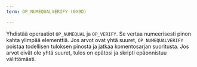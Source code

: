 ```yaml
---
term: OP_NUMEQUALVERIFY (0X9D)

---
```

Yhdistää operaatiot `OP_NUMEQUAL` ja `OP_VERIFY`. Se vertaa numeerisesti pinon kahta ylimpää elementtiä. Jos arvot ovat yhtä suuret, `OP_NUMEQUALVERIFY` poistaa todellisen tuloksen pinosta ja jatkaa komentosarjan suoritusta. Jos arvot eivät ole yhtä suuret, tulos on epätosi ja skripti epäonnistuu välittömästi.